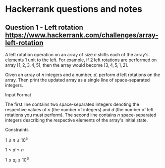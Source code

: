 # Hackerrank questions and notes

## Question 1 - Left rotation <https://www.hackerrank.com/challenges/array-left-rotation>

A left rotation operation on an array of size $n$ shifts each of the
array's elements $1$ unit to the left. For example, if $2$ left rotations
are performed on array $[1, 2, 3, 4, 5]$, then the array would become $[3, 4, 5, 1, 2]$.

Given an array of $n$ integers and a number, $d$, perform $d$ left rotations on the array.
Then print the updated array as a single line of space-separated integers.

Input Format

The first line contains two space-separated integers denoting the respective values of
$n$ (the number of integers) and $d$ (the number of left rotations you must perform).
The second line contains $n$ space-separated integers describing the respective
elements of the array's initial state.

Constraints

$1 \le n \le 10^5$

$1 \le d \le n$

$1 \le a_i \le 10^6$